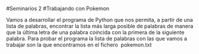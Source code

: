 #Seminarios 2
#Trabajando con Pokemon

Vamos a desarrollar el programa de Python que nos permita, a partir de una lista de 
palabras, encontrar la lista más larga posible de palabras de manera que la última letra de 
una palabra coincida con la primera de la siguiente palabra. Para probar el programa la lista 
de palabras con las que vamos a trabajar son la que encontramos en el fichero ​
pokemon.txt

